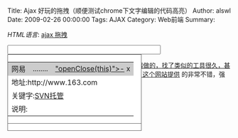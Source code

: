 Title: Ajax 好玩的拖拽（顺便测试chrome下文字编辑的代码高亮）
Author: alswl
Date: 2009-02-26 00:00:00
Tags: AJAX
Category: Web前端
Summary: 

_HTML语言_: [ajax 拖拽](http://www.fayaa.com/code/view//)

<HTML>

<HEAD>

<TITLE> New Document </TITLE>

<meta http-equiv="Content-Type" content="text/html; charset=gb2312" />

<style type="text/css">

body

{

margin:10px;

}

  
  
#dragHelper

{

position:absolute;/*重要*/

border:2px dashed #000000;

background-color:#FFFFFF;

filter: alpha(opacity=30);

}

  
  
.normal

{

position:absolute;/*重要*/

width:300px;

#height:10px;

border:1px solid #666666;

background-color:#FFFFFF;

}

  
  
.over

{

position:absolute;/*重要*/

width:300px;

#height:10px;

border:1px solid #666666;

background-color:#f3f3f3;

filter: alpha(opacity=50);

}

  
  
.dragArea {

CURSOR: move;

}

  
  
</style>

</HEAD>

  
  
<BODY oncontextmenu="window.event.returnValue=false">

<input type="text" id="evt" name="eventValue" size="40" />

<div id="dragHelper" style="display:none"></div>

<div class="normal" overClass="over" dragClass="normal">

<table width="100%">

<tbody>

<tr bgcolor="#CCCCCC" bar="yes"><td><a href="#">Cobao</a></td><td
dragArea="yes" class="dragArea">........</td><td><a href="#" color:
rgb(170,85,0)>"openClose(this)">-</a> x</td></tr>

<tr><td colspan="3">地址:http://www.svnhost.cn</td></tr>

<tr><td colspan="3">关键字:<a href="http://www.svnhost.cn">SVN托管</a></td></tr>

<tr><td colspan="3">说明:</td></tr>

</tbody>

</table>

</div>

<div class="normal" overClass="over" dragClass="normal">

<table width="100%">

<tbody>

<tr bgcolor="#CCCCCC" bar="yes"><td>新浪</td><td dragArea="yes"
class="dragArea">........</td><td><a href="#" color:
rgb(170,85,0)>"openClose(this)">-</a> x</td></tr>

<tr><td colspan="3">地址:http://www.sina.com.cn</td></tr>

<tr><td colspan="3">关键字:<a href="http://www.svnhost.cn">SVN托管</a></td></tr>

<tr><td colspan="3">说明:</td></tr>

</tbody>

</table>

</div>

<div class="normal" overClass="over" dragClass="normal">

<table width="100%">

<tbody>

<tr bgcolor="#CCCCCC" bar="yes"><td>网易</td><td dragArea="yes"
class="dragArea">........</td><td><a href="#" color:
rgb(170,85,0)>"openClose(this)">-</a> x</td></tr>

<tr><td colspan="3">地址:http://www.163.com</td></tr>

<tr><td colspan="3">关键字:<a href="http://www.svnhost.cn">SVN托管</a></td></tr>

<tr><td colspan="3">说明:</td></tr>

</tbody>

</table>

</div>

  
  
  
</BODY>

<SCRIPT LANGUAGE="JavaScript">

<!--

var dragObjs = []; //可以拖拽的元素数组

var dragObjTops = [];

  
  
var dragHelper = document.getElementById("dragHelper"); //拖拽时位置框

var dragObj = null; //拖拽对象元素

var dragObjPos = 0;

  
  
var dragObjOffset = {left:0,top:0}; //拖拽对象原始位置

var mouseInDragObjOffset = {x:0,y:0}; //鼠标在拖拽对象中的相对位置

  
  
var initHeight = 40;

  
  
Number.prototype.NaN0=function(){return isNaN(this)?0:this;}

  
  
function getPosition(e){ //获取元素相对文档的绝对位置

var left = 0;

var top = 0;

while (e.offsetParent){

left += e.offsetLeft;

top += e.offsetTop;

e = e.offsetParent;

}

  
  
left += e.offsetLeft;

top += e.offsetTop;

  
  
return {x:left, y:top};

  
  
}

  
  
function mouseCoords(ev){ //获取鼠标相对文档的绝对位置

if(ev.pageX || ev.pageY){

return {x:ev.pageX, y:ev.pageY};

}

return {

x:ev.clientX + document.body.scrollLeft - document.body.clientLeft,

y:ev.clientY + document.body.scrollTop - document.body.clientTop

};

}

  
  
function getMouseOffset(target, ev){ // 获取鼠标相对元素的相对位置

ev = ev || window.event;

  
  
var elementPos = getPosition(target);

var mousePos = mouseCoords(ev);

return {x:mousePos.x - elementPos.x, y:mousePos.y - elementPos.y};

}

  
  
function mouseDown(ev){

ev = ev || window.event;

target = ev.srcElement || ev.target;

  
  
if(dragObj){

return;

}

  
  
  
var dragArea = false;

if(target.getAttribute("dragArea")){

dragArea = true;

}

  
  
while(!target.getAttribute("isDragObj")){

if(target.tagName=="HTML")

break;

target = target.parentNode;

}

  
  
if(dragArea && target.getAttribute("isDragObj")){

dragObj = target;

//重写的目的是让当前对象在最上层

document.body.removeChild(dragObj);

document.body.appendChild(dragObj);

  
  
//记录下拖拽对象原始位置

dragObjOffset.left = dragObj.style.left;

dragObjOffset.top = dragObj.style.top;

  
  
dragObj.className = dragObj.getAttribute("overClass");

//鼠标在拖拽对象中的相对位置

mouseInDragObjOffset = getMouseOffset(dragObj, ev);

  
  
dragHelper.style.left = dragObj.style.left;

dragHelper.style.top = dragObj.style.top;

dragHelper.style.width = dragObj.offsetWidth;

dragHelper.style.height = dragObj.offsetHeight;

dragHelper.style.display = "";

  
  
//alert(dragObj.offsetWidth+":"+dragObj.clientWidth);

}

}

  
  
function mouseUp(ev){

ev = ev || window.event;

target = ev.srcElement || ev.target;

  
  
if(dragObj){

dragObj.style.left = dragHelper.style.left;

dragObj.style.top = dragHelper.style.top;

  
  
dragHelper.style.display = "none";

dragObj.className = dragObj.getAttribute("dragClass");

dragObj = null;

}

  
  
}

  
  
function mouseMove(ev){

ev = ev || window.event;

  
  
if(dragObj) {

var mousePos = mouseCoords(ev);

  
/*dragHelper.style.left = dragObjOffset.left;

dragHelper.style.top = dragObjOffset.top;

dragHelper.style.width = dragObj.offsetWidth;

dragHelper.style.height = dragObj.offsetHeight;

dragHelper.style.display = "";*/

  
  
var windowWidth = document.body.offsetWidth; //窗口宽度

var windowHeight = document.body.offsetHeight; //窗口高度

  
  
//拖拽对象应该所在当前位置

var dragObjLeft = mousePos.x - mouseInDragObjOffset.x;

var dragObjTop = mousePos.y - mouseInDragObjOffset.y;

  
  
//增加判断，不然拖拽对象拖出浏览器窗口

if(dragObjLeft >= 0 && dragObjLeft <= windowWidth - dragObj.offsetWidth - 20)

dragObj.style.left = dragObjLeft;

  
  
if(dragObjTop >=0)

dragObj.style.top = dragObjTop;

  
  
repaint();

}

}

  
  
//克隆对象

function cloneObject(srcObj, destObj){

destObj = srcObj.cloneNode(true);

}

  
  
function makeDraggable(element){

element.setAttribute("isDragObj", "y");

}

  
  
function repaint(){

for(i=0; i<dragObjs.length; i++){

if(dragObjs[i] == dragObj){

dragObjPos = i;

dragObjs[i] = dragHelper;

break;

}

}

  
  
if(dragObjPos>0 &&
parseInt(dragObj.style.top)<parseInt(dragObjs[dragObjPos-1].style.top)){

dragObjs[dragObjPos] = dragObjs[dragObjPos-1];

dragObjs[dragObjPos-1] = dragHelper;

dragObjPos = dragObjPos - 1;

}

  
  
if(dragObjPos<dragObjs.length-1 &&
parseInt(dragObj.style.top)>parseInt(dragObjs[dragObjPos+1].style.top)){

dragObjs[dragObjPos] = dragObjs[dragObjPos+1];

dragObjs[dragObjPos+1] = dragHelper;

dragObjPos = dragObjPos + 1;

}

paintDragObjs();

dragObjs[dragObjPos] = dragObj;

  
  
}

  
  
function paintDragObjs(){

var h = 40;

for(i=0; i<dragObjs.length; i++){

dragObjs[i].style.left = 20;

dragObjs[i].style.top = h;

h += dragObjs[i].offsetHeight + 10;

}

}

  
  
function openClose(obj){

obj.innerHTML = obj.innerHTML=="-"?"+":"-";

while(obj.tagName != "TBODY"){

obj = obj.parentNode;

}

  
  
for(i=0; i<obj.childNodes.length; i++){

if(obj.childNodes[i].nodeName == "#text"

|| obj.childNodes[i].getAttribute("bar")){ continue; }

obj.childNodes[i].style.display=obj.childNodes[i].style.display==""?"none":"";

}

  
  
paintDragObjs();

}

  
  
document.onmousedown = mouseDown;

document.onmouseup = mouseUp;

document.onmousemove = mouseMove;

  
  
window.onload = function(){

var objs = document.getElementsByTagName("Div");

for(i=0; i<objs.length; i++){

var item = objs.item(i);

//if(i==1)item.style.height=150;

if(item.getAttribute("overClass")){

makeDraggable(item);

dragObjs.push(item);

item.style.left = 20;

item.style.top = initHeight;

dragObjTops.push(initHeight);

initHeight += item.offsetHeight + 10;

}

}

  
  
// dragHelper = document.createElement('DIV');

// dragHelper.style.cssText = 'position:absolute;display:none;';

// document.body.appendChild(dragHelper);

}

//-->

</SCRIPT>

</HTML>

用http://www.fayaa.com/网站提供的在线编辑器做的，找了类似的工具很久，甚至去了FCKEditer网站，不过效果都不怎么理想，这个网站提供
的非常不错，强烈推荐收藏

